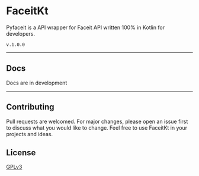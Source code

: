 # FaceitKt

Pyfaceit is a API wrapper for Faceit API written 100% in Kotlin for developers.

```v.1.0.0```

-----
## Docs

Docs are in development

-----

## Contributing

Pull requests are welcomed. For major changes, please open an issue first
to discuss what you would like to change. Feel free to use FaceitKt in your projects and ideas. 

## License

[GPLv3](https://www.gnu.org/licenses/gpl-3.0-standalone.html)
